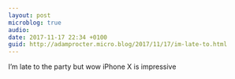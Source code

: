 ```yaml
---
layout: post
microblog: true
audio: 
date: 2017-11-17 22:34 +0100
guid: http://adamprocter.micro.blog/2017/11/17/im-late-to.html
---
```

I’m late to the party but wow iPhone X is impressive 
